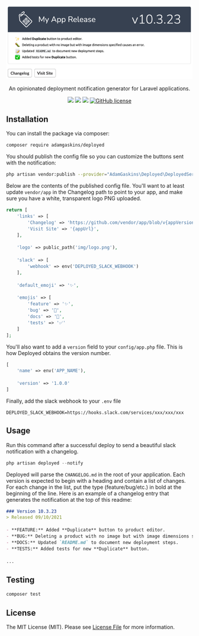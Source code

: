 <p align="center"><a href="https://github.com/AdamGaskins/deployed" alt="deployed on Github"><img src=".github/screenshot.png" /></a></p>

<p align="center">An opinionated deployment notification generator for Laravel applications.</p>

<p align="center">
    <a href="https://packagist.org/packages/adamgaskins/deployed" alt="Latest Version on Packagist"><img src="https://img.shields.io/packagist/v/adamgaskins/deployed.svg?style=flat-square"></a>
    <a href="https://packagist.org/packages/adamgaskins/deployed" alt="PHP Version"><img src="https://img.shields.io/packagist/php-v/adamgaskins/deployed.svg?style=flat-square"></a>
    <a href="https://github.com/adamgaskins/deployed/actions?query=workflow%3ATests+branch%3Amain" alt="GitHub Tests Action Status"><img src="https://img.shields.io/github/workflow/status/adamgaskins/deployed/run-tests?style=flat-square&label=tests"></a>
    <a href="https://github.com/AdamGaskins/deployed/blob/main/LICENSE.md"><img alt="GitHub license" src="https://img.shields.io/github/license/AdamGaskins/deployed?style=flat-square"></a>
</p>

## Installation

You can install the package via composer:

```bash
composer require adamgaskins/deployed
```

You should publish the config file so you can customize the buttons sent with the notification:
```bash
php artisan vendor:publish --provider="AdamGaskins\Deployed\DeployedServiceProvider" --tag="deployed-config"
```

Below are the contents of the published config file. You'll want to at least update `vendor/app` in the Changelog path to point to your app, and make sure you have a white, transparent logo PNG uploaded. 

```php
return [
    'links' => [
        'Changelog' => 'https://github.com/vendor/app/blob/v{appVersion}/CHANGELOG.md',
        'Visit Site' => '{appUrl}',
    ],

    'logo' => public_path('img/logo.png'),

    'slack' => [
        'webhook' => env('DEPLOYED_SLACK_WEBHOOK')
    ],

    'default_emoji' => '✨',

    'emojis' => [
        'feature' => '✨',
        'bug' => '🐛',
        'docs' => '📝',
        'tests' => '✅'
    ]
];
```

You'll also want to add a `version` field to your `config/app.php` file. This is how Deployed obtains the version number.

```php
[
    'name' => env('APP_NAME'),
    
    'version' => '1.0.0'
]
```

Finally, add the slack webhook to your `.env` file

```dotenv
DEPLOYED_SLACK_WEBHOOK=https://hooks.slack.com/services/xxx/xxx/xxx
```

## Usage

Run this command after a successful deploy to send a beautiful slack notification with a changelog.

```php
php artisan deployed --notify
```

Deployed will parse the `CHANGELOG.md` in the root of your application. Each version is expected to begin with a heading and contain a list of changes. For each change in the list, put the type (feature/bug/etc.) in bold at the beginning of the line. Here is an example of a changelog entry that generates the notification at the top of this readme:

```md
### Version 10.3.23
> Released 09/10/2021

- **FEATURE:** Added **Duplicate** button to product editor.
- **BUG:** Deleting a product with no image but with image dimensions specified causes an error.
- **DOCS:** Updated `README.md` to document new deployment steps.
- **TESTS:** Added tests for new **Duplicate** button.

...
```

## Testing

```bash
composer test
```

## License

The MIT License (MIT). Please see [License File](LICENSE.md) for more information.
